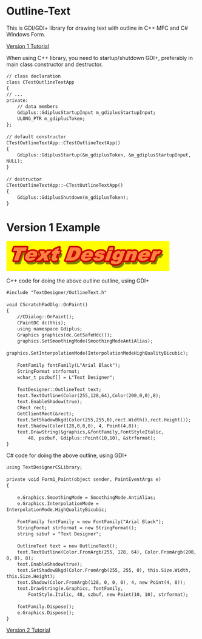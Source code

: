 # Outline-Text

This is GDI/GDI+ library for drawing text with outline in C++ MFC and C# Windows Form.

[Version 1 Tutorial](https://www.codeproject.com/Articles/42529/Outline-Text)

When using C++ library, you need to startup/shutdown GDI+, preferably in main class constructor and destructor.

```
// class declaration
class CTestOutlineTextApp
{
// ...
private:
    // data members
    Gdiplus::GdiplusStartupInput m_gdiplusStartupInput;
    ULONG_PTR m_gdiplusToken;
};

// default constructor
CTestOutlineTextApp::CTestOutlineTextApp()
{
    Gdiplus::GdiplusStartup(&m_gdiplusToken, &m_gdiplusStartupInput, NULL);
}

// destructor
CTestOutlineTextApp::~CTestOutlineTextApp()
{
    Gdiplus::GdiplusShutdown(m_gdiplusToken);
}
```

# Version 1 Example

![GitHub Logo](/images/singleoutline.png)

C++ code for doing the above outline outline, using GDI+

```
#include "TextDesigner/OutlineText.h"

void CScratchPadDlg::OnPaint()
{
    //CDialog::OnPaint();
    CPaintDC dc(this);
    using namespace Gdiplus;
    Graphics graphics(dc.GetSafeHdc());
    graphics.SetSmoothingMode(SmoothingModeAntiAlias);
    graphics.SetInterpolationMode(InterpolationModeHighQualityBicubic);

    FontFamily fontFamily(L"Arial Black");
    StringFormat strformat;
    wchar_t pszbuf[] = L"Text Designer";

    TextDesigner::OutlineText text;
    text.TextOutline(Color(255,128,64),Color(200,0,0),8);
    text.EnableShadow(true);
    CRect rect;
    GetClientRect(&rect);
    text.SetShadowBkgd(Color(255,255,0),rect.Width(),rect.Height());
    text.Shadow(Color(128,0,0,0), 4, Point(4,8));
    text.DrawString(&graphics,&fontFamily,FontStyleItalic, 
        48, pszbuf, Gdiplus::Point(10,10), &strformat);
}
```

C# code for doing the above outline, using GDI+

```
using TextDesignerCSLibrary;

private void Form1_Paint(object sender, PaintEventArgs e)
{

	e.Graphics.SmoothingMode = SmoothingMode.AntiAlias;
	e.Graphics.InterpolationMode = InterpolationMode.HighQualityBicubic;

	FontFamily fontFamily = new FontFamily("Arial Black");
	StringFormat strformat = new StringFormat();
	string szbuf = "Text Designer";

	OutlineText text = new OutlineText();
	text.TextOutline(Color.FromArgb(255, 128, 64), Color.FromArgb(200, 0, 0), 8);
	text.EnableShadow(true);
	text.SetShadowBkgd(Color.FromArgb(255, 255, 0), this.Size.Width, this.Size.Height);
	text.Shadow(Color.FromArgb(128, 0, 0, 0), 4, new Point(4, 8));
	text.DrawString(e.Graphics, fontFamily,
		FontStyle.Italic, 48, szbuf, new Point(10, 10), strformat);

	fontFamily.Dispose();
	e.Graphics.Dispose();
}
```


[Version 2 Tutorial](https://www.codeproject.com/Articles/865246/Outline-Text-Part)
